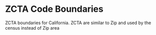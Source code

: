 # ZCTA Code Boundaries

ZCTA boundaries for California. ZCTA are similar to Zip and used by the census instead of Zip area